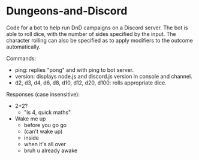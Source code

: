 # Dungeons-and-Discord
Code for a bot to help run DnD campaigns on a Discord server. The bot is able to roll dice, with the number of sides specified by the input. The character rolling can also be specified as to apply modifiers to the outcome automatically.

Commands:
- ping: replies "pong" and with ping to bot server.
- version: displays node.js and discord.js version in console and channel.
- d2, d3, d4, d6, d8, d10, d12, d20, d100: rolls appropriate dice.

Responses (case insensitive):
- 2+2?
  - "is 4, quick maths"
- Wake me up
  - before you go go
  - (can't wake up)
  - inside
  - when it's all over
  - bruh u already awake
